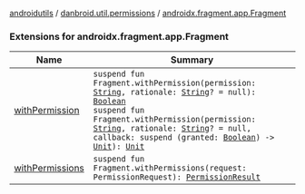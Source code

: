 [androidutils](../../index.md) / [danbroid.util.permissions](../index.md) / [androidx.fragment.app.Fragment](./index.md)

### Extensions for androidx.fragment.app.Fragment

| Name | Summary |
|---|---|
| [withPermission](with-permission.md) | `suspend fun Fragment.withPermission(permission: `[`String`](https://kotlinlang.org/api/latest/jvm/stdlib/kotlin/-string/index.html)`, rationale: `[`String`](https://kotlinlang.org/api/latest/jvm/stdlib/kotlin/-string/index.html)`? = null): `[`Boolean`](https://kotlinlang.org/api/latest/jvm/stdlib/kotlin/-boolean/index.html)<br>`suspend fun Fragment.withPermission(permission: `[`String`](https://kotlinlang.org/api/latest/jvm/stdlib/kotlin/-string/index.html)`, rationale: `[`String`](https://kotlinlang.org/api/latest/jvm/stdlib/kotlin/-string/index.html)`? = null, callback: suspend (granted: `[`Boolean`](https://kotlinlang.org/api/latest/jvm/stdlib/kotlin/-boolean/index.html)`) -> `[`Unit`](https://kotlinlang.org/api/latest/jvm/stdlib/kotlin/-unit/index.html)`): `[`Unit`](https://kotlinlang.org/api/latest/jvm/stdlib/kotlin/-unit/index.html) |
| [withPermissions](with-permissions.md) | `suspend fun Fragment.withPermissions(request: PermissionRequest): `[`PermissionResult`](../-permission-result/index.md) |
